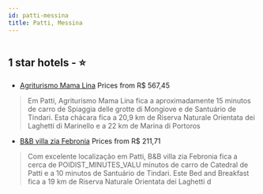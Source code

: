 ```yaml
---
id: patti-messina
title: Patti, Messina
---
```


<center><img src="https://i.travelapi.com/hotels/26000000/25060000/25054300/25054221/b4f162ff_z.jpg" alt="" /></center>


##  1 star hotels - ⭐️

-    [Agriturismo Mama Lina](https://www.hurb.com/br/aud/https://www.hurb.com/br/hotels/patti/agriturismo-mama-lina-HT-J8GB?cmp=18055) Prices from R$ 567,45
   > Em Patti, Agriturismo Mama Lina fica a aproximadamente 15 minutos de carro de Spiaggia delle grotte di Mongiove e de Santuário de Tindari.  Esta chácara fica a 20,9 km de Riserva Naturale Orientata dei Laghetti di Marinello e a 22 km de Marina di Portoros
-    [B&B villa zia Febronia](https://www.hurb.com/br/aud/https://www.hurb.com/br/hotels/patti/b-b-villa-zia-febronia-HT-PTRM?cmp=18055) Prices from R$ 211,71
   > Com excelente localização em Patti, B&B villa zia Febronia fica a cerca de POIDIST_MINUTES_VALU minutos de carro de Catedral de Patti e a 10 minutos de Santuário de Tindari.  Este Bed and Breakfast fica a 19 km de Riserva Naturale Orientata dei Laghetti d
